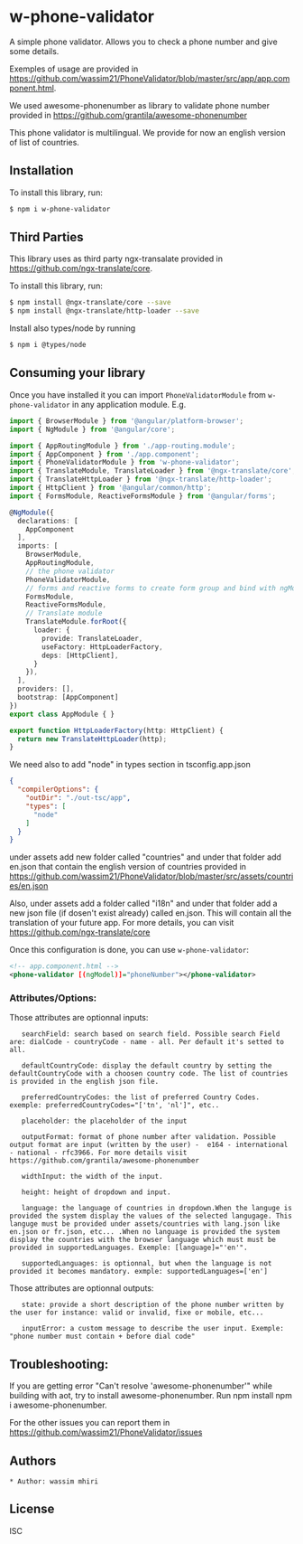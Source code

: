 # w-phone-validator

A simple phone validator. Allows you to check a phone number and give some details.

Exemples of usage are provided in https://github.com/wassim21/PhoneValidator/blob/master/src/app/app.component.html.

We used awesome-phonenumber as library to validate phone number provided in https://github.com/grantila/awesome-phonenumber

This phone validator is multilingual. We provide for now an english version of list of countries.

## Installation

To install this library, run:

```bash
$ npm i w-phone-validator
```

## Third Parties

This library uses as third party ngx-transalate provided in https://github.com/ngx-translate/core.

To install this library, run:

```bash
$ npm install @ngx-translate/core --save
$ npm install @ngx-translate/http-loader --save
```

Install also types/node by running

```bash
$ npm i @types/node
```

## Consuming your library

Once you have installed it you can import `PhoneValidatorModule` from `w-phone-validator` in any application module. E.g.

```typescript
import { BrowserModule } from '@angular/platform-browser';
import { NgModule } from '@angular/core';

import { AppRoutingModule } from './app-routing.module';
import { AppComponent } from './app.component';
import { PhoneValidatorModule } from 'w-phone-validator';
import { TranslateModule, TranslateLoader } from '@ngx-translate/core';
import { TranslateHttpLoader } from '@ngx-translate/http-loader';
import { HttpClient } from '@angular/common/http';
import { FormsModule, ReactiveFormsModule } from '@angular/forms';

@NgModule({
  declarations: [
    AppComponent
  ],
  imports: [
    BrowserModule,
    AppRoutingModule,
    // the phone validator
    PhoneValidatorModule,
    // forms and reactive forms to create form group and bind with ngModel
    FormsModule,
    ReactiveFormsModule,
    // Translate module
    TranslateModule.forRoot({
      loader: {
        provide: TranslateLoader,
        useFactory: HttpLoaderFactory,
        deps: [HttpClient],
      }
    }),
  ],
  providers: [],
  bootstrap: [AppComponent]
})
export class AppModule { }

export function HttpLoaderFactory(http: HttpClient) {
  return new TranslateHttpLoader(http);
}

```

We need also to add "node" in types section in tsconfig.app.json
```json
{
  "compilerOptions": {
    "outDir": "./out-tsc/app",
    "types": [
      "node"
    ]
  }
}

```
under assets add new folder called "countries" and under that folder add en.json that contain the english version of countries provided in https://github.com/wassim21/PhoneValidator/blob/master/src/assets/countries/en.json

Also, under assets add a folder called "i18n" and under that folder add a new json file (if dosen't exist already) called en.json. This will contain all the translation of your future app. For more details, you can visit https://github.com/ngx-translate/core

Once this configuration is done, you can use `w-phone-validator`:

```xml
<!-- app.component.html -->
<phone-validator [(ngModel)]="phoneNumber"></phone-validator>

```

### Attributes/Options:

Those attributes are optionnal inputs:

       searchField: search based on search field. Possible search Field are: dialCode - countryCode - name - all. Per default it's setted to all.

       defaultCountryCode: display the default country by setting the defaultCountryCode with a choosen country code. The list of countries is provided in the english json file.

       preferredCountryCodes: the list of preferred Country Codes. exemple: preferredCountryCodes="['tn', 'nl']", etc..

       placeholder: the placeholder of the input

       outputFormat: format of phone number after validation. Possible output format are input (written by the user) -  e164 - international - national - rfc3966. For more details visit https://github.com/grantila/awesome-phonenumber

       widthInput: the width of the input.

       height: height of dropdown and input.

       language: the language of countries in dropdown.When the languge is provided the system display the values of the selected langugage. This languge must be provided under assets/countries with lang.json like en.json or fr.json, etc... .When no language is provided the system display the countries with the browser language which must must be provided in supportedLanguages. Exemple: [language]="'en'".

       supportedLanguages: is optionnal, but when the language is not provided it becomes mandatory. exmple: supportedLanguages=['en']

Those attributes are optionnal outputs:

       state: provide a short description of the phone number written by the user for instance: valid or invalid, fixe or mobile, etc...

       inputError: a custom message to describe the user input. Exemple: "phone number must contain + before dial code"


## Troubleshooting:

If you are getting error "Can't resolve 'awesome-phonenumber'" while building with aot, try to install awesome-phonenumber. Run npm install npm i awesome-phonenumber.

For the other issues you can report them in https://github.com/wassim21/PhoneValidator/issues


## Authors
    * Author: wassim mhiri 
## License

ISC
